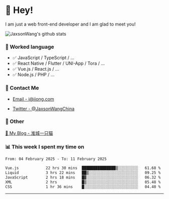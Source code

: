 # 👋 Hey!

I am just a web front-end developer and I am glad to meet you!

![JaxsonWang's github stats](https://github-readme-stats.vercel.app/api?username=JaxsonWang&&show_icons=true&&title_color=1abc9c&&icon_color=1abc9c)


### 📝 Worked language

- ✅ JavaScript / TypeScript / ...
- ✅ React Native / Flutter / UNI-App / Tora / ...
- ✅ Vue.js / React.js / ...
- ✅ Node.js / PHP / ...

### 📮 Contact Me

- [Email - i@iiong.com](mailto:i@iiong.com)

- [Twitter - @JaxsonWangChina](https://twitter.com/JaxsonWangChina)

### 🤪 Other

[📌 My Blog - 淮城一只猫](https://iiong.com)

### 📊 This week I spent my time on

<!--START_SECTION:waka-->

```txt
From: 04 February 2025 - To: 11 February 2025

Vue.js            22 hrs 30 mins  ███████████████▒░░░░░░░░░   61.68 %
Liquid            3 hrs 22 mins   ██▒░░░░░░░░░░░░░░░░░░░░░░   09.25 %
JavaScript        2 hrs 18 mins   █▓░░░░░░░░░░░░░░░░░░░░░░░   06.32 %
XML               2 hrs           █▒░░░░░░░░░░░░░░░░░░░░░░░   05.48 %
CSS               1 hr 36 mins    █░░░░░░░░░░░░░░░░░░░░░░░░   04.40 %
```

<!--END_SECTION:waka-->

---
